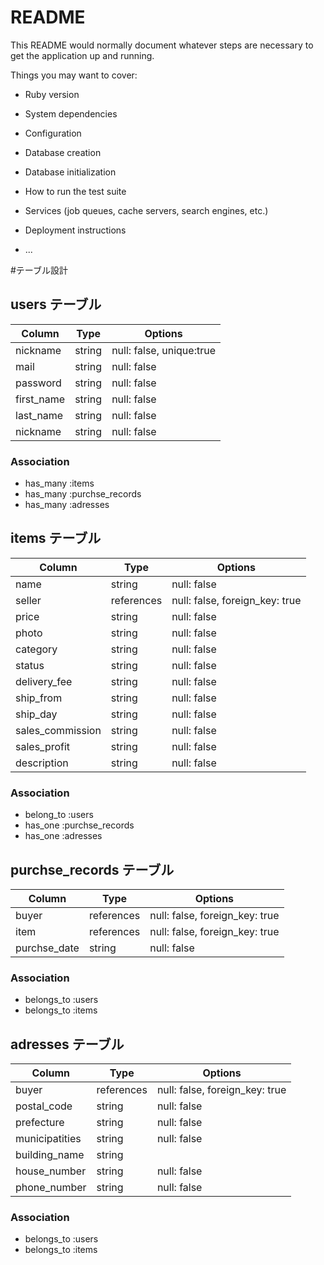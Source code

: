 # README

This README would normally document whatever steps are necessary to get the
application up and running.

Things you may want to cover:

* Ruby version

* System dependencies

* Configuration

* Database creation

* Database initialization

* How to run the test suite

* Services (job queues, cache servers, search engines, etc.)

* Deployment instructions

* ...

#テーブル設計

## users テーブル
| Column     | Type   | Options                  |
| ---------- | ------ | ------------------------ |
| nickname   | string | null: false, unique:true |
| mail       | string | null: false              |
| password   | string | null: false              |
| first_name | string | null: false              |
| last_name  | string | null: false              |
| nickname   | string | null: false              |

### Association
- has_many :items
- has_many :purchse_records
- has_many :adresses

## items テーブル
| Column           | Type       | Options                        |
| ---------------- | ---------- | ------------------------------ |
| name             | string     | null: false                    |
| seller           | references | null: false, foreign_key: true |
| price            | string     | null: false                    |
| photo            | string     | null: false                    |
| category         | string     | null: false                    |
| status           | string     | null: false                    |
| delivery_fee     | string     | null: false                    |
| ship_from        | string     | null: false                    |
| ship_day         | string     | null: false                    |
| sales_commission | string     | null: false                    |
| sales_profit     | string     | null: false                    |
| description      | string     | null: false                    |

### Association
- belong_to :users
- has_one :purchse_records
- has_one :adresses

## purchse_records テーブル
| Column           | Type       | Options                        |
| ---------------- | ---------- | ------------------------------ |
| buyer            | references | null: false, foreign_key: true |
| item             | references | null: false, foreign_key: true |
| purchse_date     | string     | null: false                    |

### Association
- belongs_to :users
- belongs_to :items

## adresses テーブル
| Column | Type | Options |
| ------ | ---- | ------- |
| buyer            | references | null: false, foreign_key: true |
| postal_code      | string     | null: false                    |  
| prefecture       | string     | null: false                    |
| municipatities   | string     | null: false                    |  
| building_name    | string     |                                |
| house_number     | string     | null: false                    |
| phone_number     | string     | null: false                    |

### Association
- belongs_to :users
- belongs_to :items